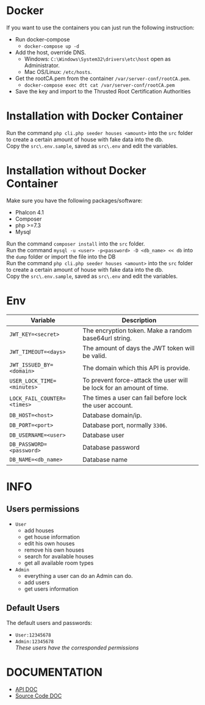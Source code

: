 # Docker
If you want to use the containers you can just run the following instruction:  

* Run docker-compose  
  * `docker-compose up -d`  
* Add the host, override DNS.  
  * Windows: `C:\Windows\System32\drivers\etc\host` open as Administrator.  
  * Mac OS/Linux: `/etc/hosts`.  
* Get the rootCA.pem from the container `/var/server-conf/rootCA.pem`.  
  * `docker-compose exec dtt cat /var/server-conf/rootCA.pem`  
* Save the key and import to the Thrusted Root Certification Authorities  

# Installation with Docker Container
Run the command `php cli.php seeder houses <amount>` into the `src` folder to create a certain amount of house with fake data into the db.  
Copy the `src\.env.sample`, saved as `src\.env` and edit the variables.  

# Installation without Docker Container
Make sure you have the following packages/software:  
* Phalcon 4.1  
* Composer  
* php >=7.3  
* Mysql  

Run the command `composer install` into the `src` folder.  
Run the command `mysql -u <user> -p<password> -D <db_name> << db` into the `dump` folder or import the file into the DB   
Run the command `php cli.php seeder houses <amount>` into the `src` folder to create a certain amount of house with fake data into the db.  
Copy the `src\.env.sample`, saved as `src\.env` and edit the variables.  

# Env

|Variable                       |Description                                                            |
|-------------------------------|-----------------------------------------------------------------------|
|`JWT_KEY=<secret>`             |The encryption token. Make a random base64url string.                  |
|`JWT_TIMEOUT=<days>`           |The amount of days the JWT token will be valid.                        |
|`JWT_ISSUED_BY=<domain>`       |The domain which this API is provide.                                  |
|`USER_LOCK_TIME=<minutes>`     |To prevent force-attack the user will be lock for an amount of time.   |
|`LOCK_FAIL_COUNTER=<times>`    |The times a user can fail before lock the user account.                |
|`DB_HOST=<host>`               |Database domain/ip.                                                    |
|`DB_PORT=<port>`               |Database port, normally `3306`.                                        |
|`DB_USERNAME=<user>`           |Database user                                                          |
|`DB_PASSWORD=<password>`       |Database password                                                      |
|`DB_NAME=<db_name>`            |Database name                                                          |

# INFO
## Users permissions
* `User`  
  * add houses  
  * get house information  
  * edit his own houses  
  * remove his own houses  
  * search for available houses  
  * get all available room types  
* `Admin`  
  * everything a user can do an Admin can do.  
  * add users  
  * get users information  

## Default Users
The default users and passwords:  
* `User:12345678`  
* `Admin:12345678`  
*These users have the corresponded permissions*

# DOCUMENTATION
* [API DOC](https://documenter.getpostman.com/view/9519887/TVsoGq5R)
* [Source Code DOC](docs/README.md)
